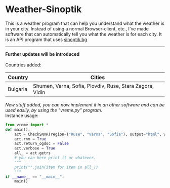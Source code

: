 # Weather-Sinoptik
This is a weather program that can help you understand what the weather is in your city. Instead of using a normal Browser-client, etc., I've made software that can automatically tell you what the weather is for each city. It is an API program that uses <a href="sinoptki.bg"> <u> sinoptik.bg </u> </a> <hr> <b> Further updates will be introduced </b><br><br>
Countries added:

| Country     | Cities                                                   |
| ----------- | -------------------------------------------------------- |
| Bulgaria    | Shumen, Varna, Sofia, Plovdiv, Ruse, Stara Zagora, Vidin |


*New stuff added, you can now implement it in an other software and can be used easily, by using the "vreme.py" program.*<br>
Instance usage: 
```python
from vreme import * 
def main():
    act = CheckSNVR(region=("Ruse", "Varna", "Sofia"), output="html", warnings="strict") 
    act.rnm = True
    act.return_ogdoc = False
    act.verbose = True
    all_ = act.getrs
    # you can here print it or whatever. 
    """
    print("".join(item for item in all_))
    """
if __name__ == "__main__":
    main()
```
